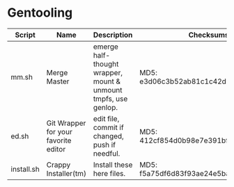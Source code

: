 # Gentooling
Script | Name | Description | Checksums
------ | ---- | ----------- | ---------
mm.sh | Merge Master | emerge half-thought wrapper, mount & unmount tmpfs, use genlop. | MD5: e3d06c3b52ab81c1c42d7b76e09f5026 
ed.sh | Git Wrapper for your favorite editor | edit file, commit if changed, push if needful. | MD5: 412cf854d0b98e7e391bfa7f19bfd5c0
install.sh | Crappy Installer(tm) | Install these here files. | MD5: f5a75df6d83f93ae24e5ba397cbcac13
